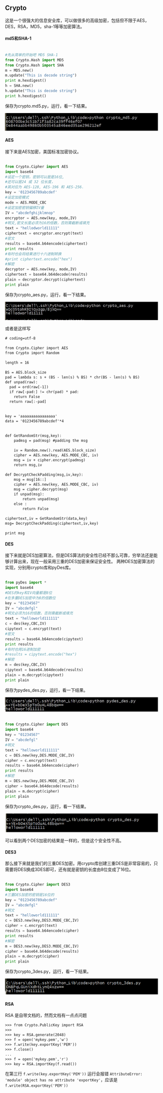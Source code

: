 ## Crypto

这是一个很强大的信息安全库，可以做很多的高级加密，包括但不限于AES，DES，RSA，MD5，sha-1等等加密算法。

#### md5和SHA-1

```python

#先从简单的开始吧 MD5 SHA-1
from Crypto.Hash import MD5
from Crypto.Hash import SHA
m = MD5.new()
m.update("This is decode string")
print m.hexdigest()
h = SHA.new()
h.update("This is decode string")
print h.hexdigest()
```

保存为crypto.md5.py，运行，看一下结果。

![crypto_md5.jpg](images/crypto_md5.jpg)


#### AES

接下来是AES加密，美国标准加密协议。

```python

from Crypto.Cipher import AES
import base64
#设定一个密钥，密钥可以是是16位,
#还可以是24 或 32 位长度，
#其对应为 AES-128, AES-196 和 AES-256.
key = '0123456789abcdef'
#设定加密模式
mode = AES.MODE_CBC
#设定加密密钥偏移IV量
IV = "abcdefghijklmnop"
encryptor = AES.new(key, mode,IV)
#明文,密文长度必须为16的倍数，否则需截断或填充
text = "hellodworld11111"
ciphertext = encryptor.encrypt(text)
#密文
results = base64.b64encode(ciphertext)
print results
#有时也会将结果进行十六进制转换
#print ciphertext.encode("hex")
#解密
decryptor = AES.new(key, mode,IV)
ciphertext = base64.b64decode(results)
plain = decryptor.decrypt(ciphertext)
print plain
```

保存为crypto_aes.py，运行，看一下结果。

![crypto_aes.jpg](images/crypto_aes.jpg)

或者是这样写

```
# coding=utf-8

from Crypto.Cipher import AES
from Crypto import Random

length = 16

BS = AES.block_size
pad = lambda s: s + (BS - len(s) % BS) * chr(BS - len(s) % BS)
def unpad(raw):
  pad = ord(raw[-1])
  if raw[-pad:] != chr(pad) * pad:
    return False
  return raw[:-pad]


key = 'aaaaaaaaaaaaaaaa'
data = '0123456789abcdef'*4


def GetRandomStr(msg,key):
	padmsg = pad(msg) #padding the msg

	iv = Random.new().read(AES.block_size)
	cipher = AES.new(key, AES.MODE_CBC, iv)
	msg = iv + cipher.encrypt(padmsg)
	return msg,iv

def DecryptCheckPadding(msg,iv,key):
	msg = msg[16::]
	cipher = AES.new(key, AES.MODE_CBC, iv)
	msg = cipher.decrypt(msg)
	if unpad(msg):
		return unpad(msg)
	else :
		return False

ciphertext,iv = GetRandomStr(data,key)
msg= DecryptCheckPadding(ciphertext,iv,key)

print msg
```

#### DES

接下来就是DES加密算法，但是DES算法的安全性已经不那么可靠，穷举法还是能够计算出来，现在一般采用三重的DES加密来保证安全性。
两种DES加密算法的实现，分别用crypto库和pyDes库。

```python

from pyDes import *
import base64
#DES的key和IV向量都是8位
#在多重DES加密中为8的倍数位
key = "01234567"
IV = "abcdefgl"
#明文必须为16的倍数，否则需截断或填充
text = "helloworld111111"
c = des(key,CBC,IV)
cipytext = c.encrypt(text)
#密文
results = base64.b64encode(cipytext)
print results
#有时也用16进制加密
#results = cipytext.encode("hex")
#解密
m = des(key,CBC,IV)
cipytext = base64.b64decode(results)
plain = m.decrypt(cipytext)
print plain
```

保存为pydes_des.py，运行，看一下结果。

![pydes_des.jpg](images/pydes_des.jpg)

```python

from Crypto.Cipher import DES
import base64
key = "01234567"
IV = "abcdefgl"
#明文
text = "helloworld111111"
c = DES.new(key,DES.MODE_CBC,IV)
cipher = c.encrypt(text)
results = base64.b64encode(cipher)
print results
#解密
m = DES.new(key,DES.MODE_CBC,IV)
cipher = base64.b64decode(results)
plain = m.decrypt(cipher)
print plain
```

保存为crypto_des.py，运行，看一下结果。

![crypto_des.jpg](images/crypto_des.jpg)

可以看到两个DES加密的结果是一样的，但是这个安全性不高。

#### DES3

那么接下来就是我们的三重DES加密。用crypto库创建三重DES是非常容易的，只需要将DES换成3DES即可，还有就是密钥的长度由8位变成了16位。
```python

from Crypto.Cipher import DES3
import base64
#三重DES加密的密钥是16位的
key = "0123456789abcdef"
IV = "abcdefgl"
#明文
text = "helloworld111111"
c = DES3.new(key,DES3.MODE_CBC,IV)
cipher = c.encrypt(text)
results = base64.b64encode(cipher)
print results
#解密
m = DES3.new(key,DES3.MODE_CBC,IV)
cipher = base64.b64decode(results)
plain = m.decrypt(cipher)
print plain
```

保存为crypto_3des.py，运行，看一下结果。

![crypto_3des.jpg](images/crypto_3des.jpg)


#### RSA

RSA 是自带文档的，然而文档有一点点问题

```
>>> from Crypto.PublicKey import RSA
>>>
>>> key = RSA.generate(2048)
>>> f = open('mykey.pem','w')
>>> f.write(key.exportKey('PEM'))
>>> f.close()
...
>>> f = open('mykey.pem','r')
>>> key = RSA.importKey(f.read())
```

在第三行 `f.write(key.exportKey('PEM'))` 运行会报错 `AttributeError: 'module' object has no attribute 'exportKey'`，应该是 `f.write(RSA.exportKey('PEM'))`
